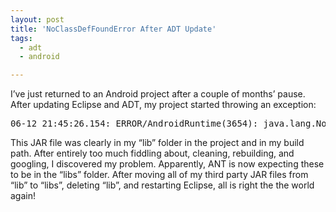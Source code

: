 ```yaml
---
layout: post
title: 'NoClassDefFoundError After ADT Update'
tags:
  - adt
  - android

---
```


<p>I’ve just returned to an Android project after a couple of months’ pause. After updating Eclipse and ADT, my project started throwing an exception:</p>  <pre class="brush:java">06-12 21:45:26.154: ERROR/AndroidRuntime(3654): java.lang.NoClassDefFoundError: com.google.gson.gson</pre>

<p>This JAR file was clearly in my “lib” folder in the project and in my build path. After entirely too much fiddling about, cleaning, rebuilding, and googling, I discovered my problem. Apparently, ANT is now expecting these to be in the “libs” folder. After moving all of my third party JAR files from “lib” to “libs”, deleting “lib”, and restarting Eclipse, all is right the the world again!</p>
